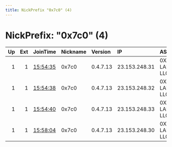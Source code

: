 ```yaml
---
title: NickPrefix "0x7c0" (4)
---
```


# NickPrefix: "0x7c0" (4)

|   Up |   Ext | JoinTime                                                                                              | Nickname   | Version   | IP            | AS             | CC   |   ORp |   Dirp | OS    | Contact                     |   eFamMembers |
|-----:|------:|:------------------------------------------------------------------------------------------------------|:-----------|:----------|:--------------|:---------------|:-----|------:|-------:|:------|:----------------------------|--------------:|
|    1 |     1 | [15:54:35](https://nusenu.github.io/OrNetStats/w/relay/F1660E01EEBB2B7BFC94F2E5F0DC04BA94025612.html) | 0x7c0      | 0.4.7.13  | 23.153.248.31 | 0X7C0-LABS-LLC | us   |   443 |      0 | Linux | Jordan &lt;me@jordan.im&gt; |             4 |
|    1 |     1 | [15:54:38](https://nusenu.github.io/OrNetStats/w/relay/0E929E105647A77238BBCFD79E099FA883CEFCD3.html) | 0x7c0      | 0.4.7.13  | 23.153.248.32 | 0X7C0-LABS-LLC | us   |   443 |      0 | Linux | Jordan &lt;me@jordan.im&gt; |             4 |
|    1 |     1 | [15:54:40](https://nusenu.github.io/OrNetStats/w/relay/F412734F047A451E034138004AE44E9C47106930.html) | 0x7c0      | 0.4.7.13  | 23.153.248.33 | 0X7C0-LABS-LLC | us   |   443 |      0 | Linux | Jordan &lt;me@jordan.im&gt; |             4 |
|    1 |     1 | [15:58:04](https://nusenu.github.io/OrNetStats/w/relay/43B8B4DFA18340E7A33201A548F58E91FBB67B01.html) | 0x7c0      | 0.4.7.13  | 23.153.248.30 | 0X7C0-LABS-LLC | us   |   443 |      0 | Linux | Jordan &lt;me@jordan.im&gt; |             4 |
